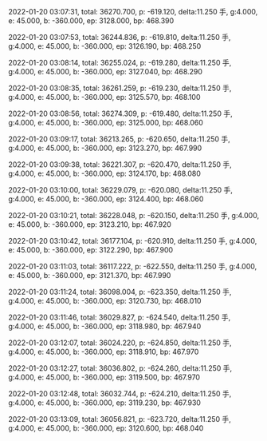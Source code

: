 2022-01-20 03:07:31, total: 36270.700, p: -619.120, delta:11.250 手, g:4.000, e: 45.000, b: -360.000, ep: 3128.000, bp: 468.390

2022-01-20 03:07:53, total: 36244.836, p: -619.810, delta:11.250 手, g:4.000, e: 45.000, b: -360.000, ep: 3126.190, bp: 468.250

2022-01-20 03:08:14, total: 36255.024, p: -619.280, delta:11.250 手, g:4.000, e: 45.000, b: -360.000, ep: 3127.040, bp: 468.290

2022-01-20 03:08:35, total: 36261.259, p: -619.230, delta:11.250 手, g:4.000, e: 45.000, b: -360.000, ep: 3125.570, bp: 468.100

2022-01-20 03:08:56, total: 36274.309, p: -619.480, delta:11.250 手, g:4.000, e: 45.000, b: -360.000, ep: 3125.000, bp: 468.060

2022-01-20 03:09:17, total: 36213.265, p: -620.650, delta:11.250 手, g:4.000, e: 45.000, b: -360.000, ep: 3123.270, bp: 467.990

2022-01-20 03:09:38, total: 36221.307, p: -620.470, delta:11.250 手, g:4.000, e: 45.000, b: -360.000, ep: 3124.170, bp: 468.080

2022-01-20 03:10:00, total: 36229.079, p: -620.080, delta:11.250 手, g:4.000, e: 45.000, b: -360.000, ep: 3124.400, bp: 468.060

2022-01-20 03:10:21, total: 36228.048, p: -620.150, delta:11.250 手, g:4.000, e: 45.000, b: -360.000, ep: 3123.210, bp: 467.920

2022-01-20 03:10:42, total: 36177.104, p: -620.910, delta:11.250 手, g:4.000, e: 45.000, b: -360.000, ep: 3122.290, bp: 467.900

2022-01-20 03:11:03, total: 36117.222, p: -622.550, delta:11.250 手, g:4.000, e: 45.000, b: -360.000, ep: 3121.370, bp: 467.990

2022-01-20 03:11:24, total: 36098.004, p: -623.350, delta:11.250 手, g:4.000, e: 45.000, b: -360.000, ep: 3120.730, bp: 468.010

2022-01-20 03:11:46, total: 36029.827, p: -624.540, delta:11.250 手, g:4.000, e: 45.000, b: -360.000, ep: 3118.980, bp: 467.940

2022-01-20 03:12:07, total: 36024.220, p: -624.850, delta:11.250 手, g:4.000, e: 45.000, b: -360.000, ep: 3118.910, bp: 467.970

2022-01-20 03:12:27, total: 36036.802, p: -624.260, delta:11.250 手, g:4.000, e: 45.000, b: -360.000, ep: 3119.500, bp: 467.970

2022-01-20 03:12:48, total: 36032.744, p: -624.210, delta:11.250 手, g:4.000, e: 45.000, b: -360.000, ep: 3119.230, bp: 467.930

2022-01-20 03:13:09, total: 36056.821, p: -623.720, delta:11.250 手, g:4.000, e: 45.000, b: -360.000, ep: 3120.600, bp: 468.040